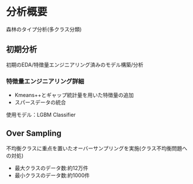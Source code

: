 # 分析概要
森林のタイプ分析(多クラス分類)

## 初期分析
初期のEDA/特徴量エンジニアリング済みのモデル構築/分析
### 特徴量エンジニアリング詳細
- Kmeans++とギャップ統計量を用いた特徴量の追加
- スパースデータの統合

使用モデル：LGBM Classifier

## Over Sampling
不均衡クラスに重点を置いたオーバーサンプリングを実施(クラス不均衡問題への対処)
- 最大クラスのデータ数:約12万件
- 最小クラスのデータ数:約1000件

